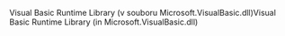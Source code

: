 <span data-ttu-id="0d621-101">Visual Basic Runtime Library (v souboru Microsoft.VisualBasic.dll)</span><span class="sxs-lookup"><span data-stu-id="0d621-101">Visual Basic Runtime Library (in Microsoft.VisualBasic.dll)</span></span>